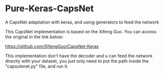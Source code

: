 # Pure-Keras-CapsNet
A CapsNet adaptation with keras, and using generators to feed the network

This CapsNet implementation is based on the Xifeng Guo. You can access the original in the link below:

https://github.com/XifengGuo/CapsNet-Keras

This implementation don't have the decoder and u can feed the network directly with your dataset, you just only need to put the path inside
the "capsulenet.py" file, and run it.
